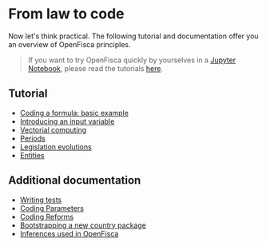 # From law to code

Now let's think practical. The following tutorial and documentation offer you an overview of OpenFisca principles.
> If you want to try OpenFisca quickly by yourselves in a [Jupyter Notebook](https://jupyter.org/), please read the tutorials [here](http://mybinder.org/repo/openfisca/tutorial).

## Tutorial

   * [Coding a formula: basic example](10_basic_example.md)
   * [Introducing an input variable](20_input_variables.md)
   * [Vectorial computing](25_vectorial_computing.md)
   * [Periods](35_periods.md)
   * [Legislation evolutions](40_legislation_evolutions.md)
   * [Entities](50_entities.md)

## Additional documentation

   * [Writing tests](writing_yaml_tests.md)
   * [Coding Parameters](legislation_parameters.md)
   * [Coding Reforms](reforms.md)
   * [Bootstrapping a new country package](bootstrapping_a_new_country_package.md)
   * [Inferences used in OpenFisca](inferences.md)
